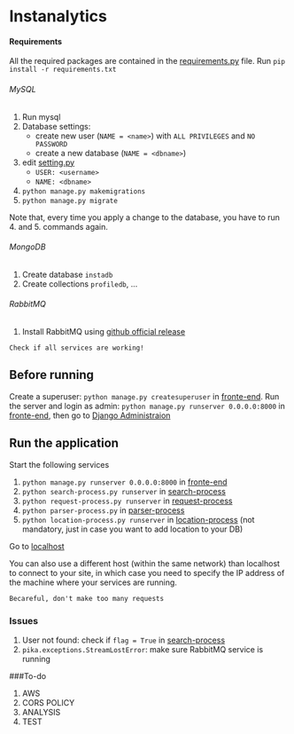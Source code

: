 # Instanalytics

#### Requirements 
All the required packages are contained in the [requirements.py](requirements.txt) file. Run `pip install -r requirements.txt`


###### MySQL
1. Run mysql
2. Database settings: 
    * create new user (`NAME = <name>`) with `ALL PRIVILEGES` and `NO PASSWORD`
    * create a new database (`NAME = <dbname>`)
3. edit [setting.py](front-end/instanalytics/settings.py)
    * `USER: <username>`
    * `NAME: <dbname>`
4. `python manage.py makemigrations`
5. `python manage.py migrate`

Note that, every time you apply a change to the database, you have to run 4. and 5. commands again.

###### MongoDB
1. Create database `instadb`
2. Create collections `profiledb`, ...
###### RabbitMQ
1. Install RabbitMQ using [github official release](https://github.com/rabbitmq/rabbitmq-server/releases/download/v3.8.2/rabbitmq-server-3.8.2.exe)
```
Check if all services are working!
```

## Before running
Create a superuser: `python manage.py createsuperuser` in [fronte-end](django-intro). Run the server and login as admin:
`python manage.py runserver 0.0.0.0:8000` in [fronte-end](django-intro), then go to [Django Administraion](http://127.0.0.1:8000/admin)

## Run the application

Start the following services
1. `python manage.py runserver 0.0.0.0:8000` in [fronte-end](django-intro)
2. `python search-process.py runserver` in [search-process](search-process)
3. `python request-process.py runserver` in [request-process](request-process)
4. `python parser-process.py` in [parser-process](parser-process)
5.  `python location-process.py runserver` in [location-process](location-process) (not mandatory, just in case you want to add location to your DB)

Go to [localhost](http://127.0.0.1:8000)

You can also use a different host (within the same network) than localhost to connect to your site, in which case you need to specify the IP address of the machine where your services are running.
```
Becareful, don't make too many requests
```

### Issues
1. User not found: check if `flag = True` in [search-process](search-process/app/route.py)
2. `pika.exceptions.StreamLostError`: make sure RabbitMQ service is running

###To-do
1. AWS
2. CORS POLICY
3. ANALYSIS
4. TEST